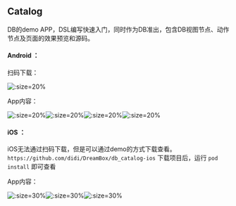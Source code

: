 ## Catalog

DB的demo APP，DSL编写快速入门，同时作为DB准出，包含DB视图节点、动作节点及页面的效果预览和源码。

#### Android ：

扫码下载：

![](../assets/catalog_androidv2.png ':size=20%')

App内容：

![](../assets/catalog_app1.png ':size=20%')![](../assets/catalog_app2.png ':size=20%')![](../assets/catalog_app3.png ':size=20%')![](../assets/catalog_app4.png ':size=20%')

#### iOS ：

iOS无法通过扫码下载，但是可以通过demo的方式下载查看。`https://github.com/didi/DreamBox/db_catalog-ios` 下载项目后，运行 `pod install` 即可查看


App内容：

![](../assets/catalog_app1_iOS.png ':size=30%')![](../assets/catalog_app2_iOS.png ':size=30%')![](../assets/catalog_app3_iOS.png ':size=30%')